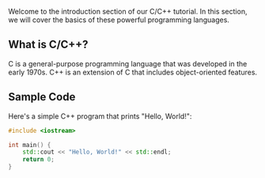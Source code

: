 
Welcome to the introduction section of our C/C++ tutorial. In this section, we will cover the basics of these powerful programming languages.  

## What is C/C++?  

C is a general-purpose programming language that was developed in the early 1970s. C++ is an extension of C that includes object-oriented features.  

## Sample Code  

Here's a simple C++ program that prints "Hello, World!":  

```cpp  
#include <iostream>  

int main() {  
    std::cout << "Hello, World!" << std::endl;  
    return 0;  
}  
```

